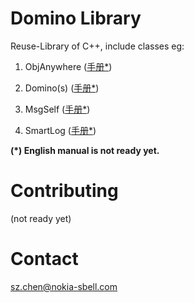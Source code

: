 # Domino Library
Reuse-Library of C++, include classes eg:

1. ObjAnywhere ([手册*](https://mp.weixin.qq.com/s?__biz=Mzk0NzIzNzY0OQ==&mid=2247508838&idx=1&sn=eb306cff62c21a1770b130b0db39bccb&chksm=c37b0518f40c8c0e752f9377bf909d7c592252cedd9aab1e357b1f1e873e0b862d4ebc8e1664&token=853457497&lang=zh_CN#rd))

2. Domino(s) ([手册*](http://mp.weixin.qq.com/s?__biz=Mzk0NzIzNzY0OQ==&mid=2247508390&idx=1&sn=afc5728f38c2fd5a63db14f1c0f61f86&chksm=c37b07d8f40c8eceeddba4e032e23c3749b47ee09eed733c841d4e314dfd66d2c77646a16f6b&scene=21#wechat_redirect))

3. MsgSelf ([手册*](http://mp.weixin.qq.com/s?__biz=Mzk0NzIzNzY0OQ==&mid=2247508384&idx=1&sn=86e1614b56deab11ee2474de3ba352f4&chksm=c37b07def40c8ec8ee0617d919b94bfe30aaa2993757b4ef00eb37c2853cf5a3e9e19a701d39&scene=21#wechat_redirect))

4. SmartLog ([手册*](http://mp.weixin.qq.com/s?__biz=Mzk0NzIzNzY0OQ==&mid=2247508416&idx=1&sn=f74d7dda6dc0c3c06f169b31a5f702a0&chksm=c37b07bef40c8ea85a040f396a210dedebc3eab6eb2347b40ee0e1ef6d3522a313752853ee92&scene=21#wechat_redirect))

**(*) English manual is not ready yet.**


# Contributing
(not ready yet)


# Contact
sz.chen@nokia-sbell.com
